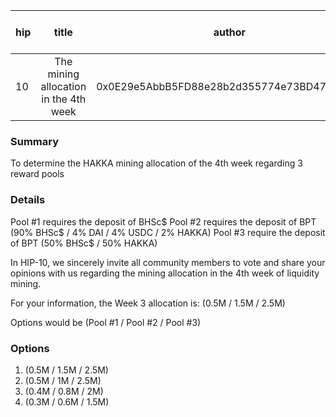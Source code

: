 | hip | title | author | created | duration | Snapshot Block Number |
|----------|:----------:|:----------:|:----------:|:----------:|:----------:|
| 10 | The mining allocation in the 4th week | 0x0E29e5AbbB5FD88e28b2d355774e73BD47dE3bcd | 2020-09-22 12:30 | 1 | 1 |


### Summary
To determine the HAKKA mining allocation of the 4th week regarding 3 reward pools

### Details

Pool #1 requires the deposit of BHSc$
Pool #2 requires the deposit of BPT (90% BHSc$ / 4% DAI / 4% USDC / 2% HAKKA)
Pool #3 require the deposit of BPT (50% BHSc$ / 50% HAKKA)


In HIP-10, we sincerely invite all community members to vote and share your opinions with us regarding the mining allocation in the 4th week of liquidity mining.

For your information, the Week 3 allocation is: (0.5M / 1.5M / 2.5M)

Options would be (Pool #1 / Pool #2 / Pool #3)

### Options
1. (0.5M / 1.5M / 2.5M)
2. (0.5M / 1M / 2.5M)
3. (0.4M / 0.8M / 2M)
4. (0.3M / 0.6M / 1.5M)
